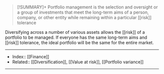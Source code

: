 > [!SUMMARY]+
> Portfolio management is the selection and oversight or a group of investments that meet the long-term aims of a person, company, or other entity while remaining within a particular [[risk]] tolerance

Diversifying across a number of various assets allows the [[risk]] of a portfolio to be managed. If everyone has the same long-term aims and [[risk]] tolerance, the ideal portfolio will be the same for the entire market.

---
- Index:: [[Finance]]
- Related:: [[Diversification]], [[Value at risk]], [[Portfolio variance]]
---
